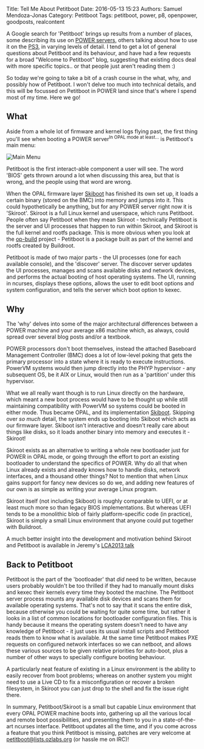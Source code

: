 Title: Tell Me About Petitboot
Date: 2016-05-13 15:23
Authors: Samuel Mendoza-Jonas
Category: Petitboot
Tags: petitboot, power, p8, openpower, goodposts, realcontent

A Google search for 'Petitboot' brings up results from a number of places, some describing its use on [POWER servers](https://www.ibm.com/support/knowledgecenter/linuxonibm/liabp/liabppetitboot.htm), others talking about how to use it on the [PS3](http://jk.ozlabs.org/projects/petitboot/), in varying levels of detail. I tend to get a lot of general questions about Petitboot and its behaviour, and have had a few requests for a broad "Welcome to Petitboot" blog, suggesting that existing docs deal with more specific topics.. or that people just aren't reading them :)

So today we're going to take a bit of a crash course in the what, why, and possibly how of Petitboot. I won't delve too much into technical details, and this will be focussed on Petitboot in POWER land since that's where I spend most of my time.
Here we go!

What
-----------
Aside from a whole lot of firmware and kernel logs flying past, the first thing you'll see when booting a POWER server<sup>In OPAL mode at least...</sup> is Petitboot's main menu:

![Main Menu][00]

Petitboot is the first interact-able component a user will see. The word 'BIOS' gets thrown around a lot when discussing this area, but that is wrong, and the people using that word are wrong.

When the OPAL firmware layer [Skiboot](https://github.com/open-power/skiboot) has finished its own set up, it loads a certain binary (stored on the BMC) into memory and jumps into it. This could hypothetically be anything, but for any POWER server right now it is 'Skiroot'. Skiroot is a full Linux kernel and userspace, which runs Petitboot. People often say Petitboot when they mean Skiroot - technically Petitboot is the server and UI processes that happen to run within Skiroot, and Skiroot is the full kernel and rootfs package. This is more obvious when you look at the [op-build](https://github.com/open-power/op-build) project - Petitboot is a package built as part of the kernel and rootfs created by Buildroot.

Petitboot is made of two major parts - the UI processes (one for each available console), and the 'discover' server. The discover server updates the UI processes, manages and scans available disks and network devices, and performs the actual booting of host operating systems. The UI, running in ncurses, displays these options, allows the user to edit boot options and system configuration, and tells the server which boot option to kexec.

Why
-----------

The 'why' delves into some of the major architectural differences between a POWER machine and your average x86 machine which, as always, could spread over several blog posts and/or a textbook.

POWER processors don't boot themselves, instead the attached Baseboard Management Controller (BMC) does a lot of low-level poking that gets the primary processor into a state where it is ready to execute instructions. PowerVM systems would then jump directly into the PHYP hypervisor - any subsequent OS, be it AIX or Linux, would then run as a 'partition' under this hypervisor.

What we all really want though is to run Linux directly on the hardware, which meant a new boot process would have to be thought up while still maintaining compatibility with PowerVM so systems could be booted in either mode. Thus became OPAL, and its implementation [Skiboot](https://github.com/open-power/skiboot). Skipping over *so much* detail, the system ends up booting into Skiboot which acts as our firmware layer. Skiboot isn't interactive and doesn't really care about things like disks, so it loads another binary into memory and executes it - Skiroot!

Skiroot exists as an alternative to writing a whole new bootloader just for POWER in OPAL mode, or going through the effort to port an existing bootloader to understand the specifics of POWER. Why do all that when Linux already exists and already knows how to handle disks, network interfaces, and a thousand other things? Not to mention that when Linux gains support for fancy new devices so do we, and adding new features of our own is as simple as writing your average Linux program.

Skiroot itself (not including Skiboot) is roughly comparable to UEFI, or at least much more so than legacy BIOS implementations. But whereas UEFI tends to be a monolithic blob of fairly platform-specific code (in practice), Skiroot is simply a small Linux environment that anyone could put together with Buildroot.

A much better insight into the development and motivation behind Skiroot and Petitboot is available in Jeremy's [LCA2013 talk](https://www.youtube.com/watch?v=oxmMJMibZQ8)

Back to Petitboot
------------------

Petitboot is the part of the 'bootloader' that *did* need to be written, because users probably wouldn't be too thrilled if they had to manually mount disks and kexec their kernels every time they booted the machine. The Petitboot server process mounts any available disk devices and scans them for available operating systems. That's not to say that it scans the entire disk, because otherwise you could be waiting for quite some time, but rather it looks in a list of common locations for bootloader configuration files. This is handy because it means the operating system doesn't need to have any knowledge of Petitboot - it just uses its usual install scripts and Petitboot reads them to know what is available.
At the same time Petitboot makes PXE requests on configured network interfaces so we can netboot, and allows these various sources to be given relative priorities for auto-boot, plus a number of other ways to specially configure booting behaviour.

A particularly neat feature of existing in a Linux environment is the ability to easily recover from boot problems; whereas on another system you might need to use a Live CD to fix a misconfiguration or recover a broken filesystem, in Skiroot you can just drop to the shell and fix the issue right there.

In summary, Petitboot/Skiroot is a small but capable Linux environment that every OPAL POWER machine boots into, gathering up all the various local and remote boot possibilities, and presenting them to you in a state-of-the-art ncurses interface. Petitboot updates all the time, and if you come across a feature that you think Petitboot is missing, patches are very welcome at [petitboot@lists.ozlabs.org](mailto:petitboot@lists.ozlabs.org) (or hassle me on IRC)!

[00]: /images/sammj/mainmenu.png
